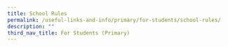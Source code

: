 ```yaml
---
title: School Rules
permalink: /useful-links-and-info/primary/for-students/school-rules/
description: ""
third_nav_title: For Students (Primary)
---
```

